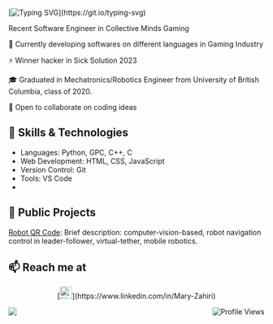 [![Typing SVG](https://readme-typing-svg.demolab.com/?lines=Hi+there+,+I'm+Maryam+Zahiri!👋;A+Software+Engineer.;Nice+to+e-meet+you.)](https://git.io/typing-svg)

<!--
**MaryamZahiri/MaryamZahiri** is a ✨ _special_ ✨ repository because its `README.md` (this file) appears on your GitHub profile.

Here are some ideas to get you started:

- 🔭 I’m currently working on ...
- 🌱 I’m currently learning ...
- 👯 I’m looking to collaborate on ...
- 🤔 I’m looking for help with ...
- 💬 Ask me about ...
- 📫 How to reach me: ...
- 😄 Pronouns: ...
- ⚡ Fun fact: ...
-->

Recent Software Engineer in Collective Minds Gaming 

🔭 Currently developing softwares on different languages in Gaming Industry

⚡ Winner hacker in Sick Solution 2023

🎓 Graduated in Mechatronics/Robotics Engineer from University of British Columbia, class of 2020.

👯 Open to collaborate on coding ideas

## 
<!--
![Your GitHub Stats](https://github-readme-stats.vercel.app/api?username=MaryamZahiri&show_icons=true&count_private=true&theme=dark)
-->

## 🚀 Skills & Technologies
- Languages: Python, GPC, C++, C
- Web Development: HTML, CSS, JavaScript
- Version Control: Git
- Tools: VS Code
- 
## 💼 Public Projects
[Robot QR Code](https://github.com/MaryamZahiri/Robot-QR-code): Brief description: computer-vision-based, robot navigation control in leader-follower, virtual-tether, mobile robotics.

## 📫 Reach me at
<p align="center">
    [<img align="" src="https://upload.wikimedia.org/wikipedia/commons/c/ca/LinkedIn_logo_initials.png" alt="LinkedIn" width="24" height="24" />](https://www.linkedin.com/in/Mary-Zahiri)
</p>

 
<!--
![Profile Views](https://shields.io/github/watchers/MaryamZahiri/MaryamZahiri?style=social)

![Profile Views](https://hits.seeyoufarm.com/api/count/incr/badge.svg?url=https://github.com/MaryamZahiri&title=Profile%20Views)
-->

<img align="left" src="https://shields.io/github/watchers/MaryamZahiri/MaryamZahiri?style=social">

<img align="right" src="https://hits.seeyoufarm.com/api/count/incr/badge.svg?url=https://github.com/MaryamZahiri&title=Profile%20Views" alt="Profile Views">
